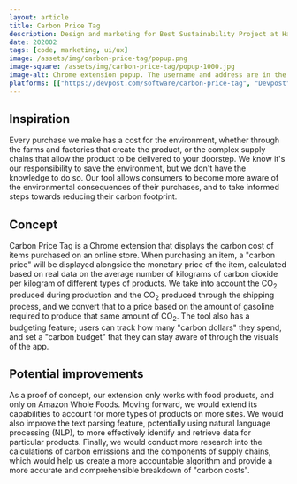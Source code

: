 ```yaml
---
layout: article
title: Carbon Price Tag
description: Design and marketing for Best Sustainability Project at HackSC 2020.
date: 202002
tags: [code, marketing, ui/ux]
image: /assets/img/carbon-price-tag/popup.png
image-square: /assets/img/carbon-price-tag/popup-1000.jpg
image-alt: Chrome extension popup. The username and address are in the top left, and there is a large semicircle gauge in the middle set to the current carbon spending, with a marking for the budget to the right of the gauge. The logo is at the bottom of the popup.
platforms: [["https://devpost.com/software/carbon-price-tag", "Devpost"], ["https://www.canva.com/design/DADym2x0oA8/view", "Canva"], ["https://github.com/daniel-d-truong/carbon-price-tag", "GitHub"]]
---
```


## Inspiration

Every purchase we make has a cost for the environment, whether through the farms and factories that create the product, or the complex supply chains that allow the product to be delivered to your doorstep. We know it's our responsibility to save the environment, but we don't have the knowledge to do so. Our tool allows consumers to become more aware of the environmental consequences of their purchases, and to take informed steps towards reducing their carbon footprint. 

## Concept

Carbon Price Tag is a Chrome extension that displays the carbon cost of items purchased on an online store. When purchasing an item, a "carbon price" will be displayed alongside the monetary price of the item, calculated based on real data on the average number of kilograms of carbon dioxide per kilogram of different types of products. We take into account the CO<sub>2</sub> produced during production and the CO<sub>2</sub> produced through the shipping process, and we convert that to a price based on the amount of gasoline required to produce that same amount of CO<sub>2</sub>. The tool also has a budgeting feature; users can track how many "carbon dollars" they spend, and set a "carbon budget" that they can stay aware of through the visuals of the app.

## Potential improvements

As a proof of concept, our extension only works with food products, and only on Amazon Whole Foods. Moving forward, we would extend its capabilities to account for more types of products on more sites. We would also improve the text parsing feature, potentially using natural language processing (<abbr>NLP</abbr>), to more effectively identify and retrieve data for particular products. Finally, we would conduct more research into the calculations of carbon emissions and the components of supply chains, which would help us create a more accountable algorithm and provide a more accurate and comprehensible breakdown of "carbon costs".